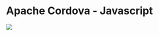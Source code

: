 # Apache Cordova - Javascript

<img src='https://upload.wikimedia.org/wikipedia/commons/thumb/4/45/Cordova-logo-by-gengns.svg/1280px-Cordova-logo-by-gengns.svg.png' />
